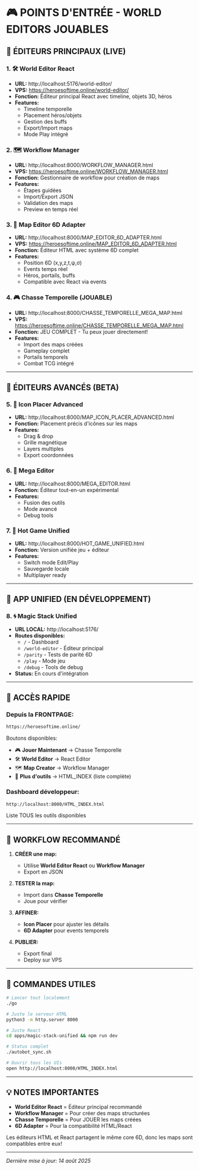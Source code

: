# 🎮 POINTS D'ENTRÉE - WORLD EDITORS JOUABLES

## 🌟 ÉDITEURS PRINCIPAUX (LIVE)

### 1. 🛠️ **World Editor React** 
- **URL:** http://localhost:5176/world-editor/
- **VPS:** https://heroesoftime.online/world-editor/
- **Fonction:** Éditeur principal React avec timeline, objets 3D, héros
- **Features:**
  - Timeline temporelle
  - Placement héros/objets
  - Gestion des buffs
  - Export/Import maps
  - Mode Play intégré

### 2. 🗺️ **Workflow Manager**
- **URL:** http://localhost:8000/WORKFLOW_MANAGER.html
- **VPS:** https://heroesoftime.online/WORKFLOW_MANAGER.html
- **Fonction:** Gestionnaire de workflow pour création de maps
- **Features:**
  - Étapes guidées
  - Import/Export JSON
  - Validation des maps
  - Preview en temps réel

### 3. 🎯 **Map Editor 6D Adapter**
- **URL:** http://localhost:8000/MAP_EDITOR_6D_ADAPTER.html
- **VPS:** https://heroesoftime.online/MAP_EDITOR_6D_ADAPTER.html
- **Fonction:** Éditeur HTML avec système 6D complet
- **Features:**
  - Position 6D (x,y,z,t,ψ,σ)
  - Events temps réel
  - Héros, portails, buffs
  - Compatible avec React via events

### 4. 🎮 **Chasse Temporelle (JOUABLE)**
- **URL:** http://localhost:8000/CHASSE_TEMPORELLE_MEGA_MAP.html
- **VPS:** https://heroesoftime.online/CHASSE_TEMPORELLE_MEGA_MAP.html
- **Fonction:** JEU COMPLET - Tu peux jouer directement!
- **Features:**
  - Import des maps créées
  - Gameplay complet
  - Portails temporels
  - Combat TCG intégré

---

## 🚀 ÉDITEURS AVANCÉS (BETA)

### 5. 📍 **Icon Placer Advanced**
- **URL:** http://localhost:8000/MAP_ICON_PLACER_ADVANCED.html
- **Fonction:** Placement précis d'icônes sur les maps
- **Features:**
  - Drag & drop
  - Grille magnétique
  - Layers multiples
  - Export coordonnées

### 6. 🔧 **Mega Editor** 
- **URL:** http://localhost:8000/MEGA_EDITOR.html
- **Fonction:** Éditeur tout-en-un expérimental
- **Features:**
  - Fusion des outils
  - Mode avancé
  - Debug tools

### 7. 🎯 **Hot Game Unified**
- **URL:** http://localhost:8000/HOT_GAME_UNIFIED.html
- **Fonction:** Version unifiée jeu + éditeur
- **Features:**
  - Switch mode Edit/Play
  - Sauvegarde locale
  - Multiplayer ready

---

## 🔗 APP UNIFIED (EN DÉVELOPPEMENT)

### 8. 🌀 **Magic Stack Unified** 
- **URL LOCAL:** http://localhost:5176/
- **Routes disponibles:**
  - `/` - Dashboard
  - `/world-editor` - Éditeur principal
  - `/parity` - Tests de parité 6D
  - `/play` - Mode jeu
  - `/debug` - Tools de debug
- **Status:** En cours d'intégration

---

## 📱 ACCÈS RAPIDE

### Depuis la FRONTPAGE:
```html
https://heroesoftime.online/
```
Boutons disponibles:
- 🎮 **Jouer Maintenant** → Chasse Temporelle
- 🛠️ **World Editor** → React Editor
- 🗺️ **Map Creator** → Workflow Manager
- 🧩 **Plus d'outils** → HTML_INDEX (liste complète)

### Dashboard développeur:
```html
http://localhost:8000/HTML_INDEX.html
```
Liste TOUS les outils disponibles

---

## 🎯 WORKFLOW RECOMMANDÉ

1. **CRÉER une map:**
   - Utilise **World Editor React** ou **Workflow Manager**
   - Export en JSON

2. **TESTER la map:**
   - Import dans **Chasse Temporelle**
   - Joue pour vérifier

3. **AFFINER:**
   - **Icon Placer** pour ajuster les détails
   - **6D Adapter** pour events temporels

4. **PUBLIER:**
   - Export final
   - Deploy sur VPS

---

## 🔧 COMMANDES UTILES

```bash
# Lancer tout localement
./go

# Juste le serveur HTML
python3 -m http.server 8000

# Juste React
cd apps/magic-stack-unified && npm run dev

# Status complet
./autobot_sync.sh

# Ouvrir tous les UIs
open http://localhost:8000/HTML_INDEX.html
```

---

## 💡 NOTES IMPORTANTES

- **World Editor React** = Éditeur principal recommandé
- **Workflow Manager** = Pour créer des maps structurées
- **Chasse Temporelle** = Pour JOUER les maps créées
- **6D Adapter** = Pour la compatibilité HTML/React

Les éditeurs HTML et React partagent le même core 6D, donc les maps sont compatibles entre eux!

---

*Dernière mise à jour: 14 août 2025*
